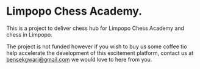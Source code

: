 # Limpopo Chess Academy.

This is a project to deliver chess hub for Limpopo Chess Academy and chess in Limpopo.

The project is not funded however if you wish to buy us some coffee tio help accelerate the development of this excitement platform, contact us at bensekgwari@gmail.com we would love to here from you.
